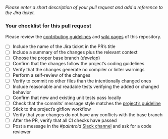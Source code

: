 *Please enter a short description of your pull request and add a reference to the Jira ticket.*

### Your checklist for this pull request
Please review the [contributing guidelines](https://github.com/Catrobat/Paintroid/blob/develop/README.md) and [wiki pages](https://github.com/Catrobat/Catroid/wiki/) of this repository.

- [ ] Include the name of the Jira ticket in the PR’s title
- [ ] Include a summary of the changes plus the relevant context
- [ ] Choose the proper base branch (*develop*)
- [ ] Confirm that the changes follow the project’s coding guidelines
- [ ] Verify that the changes generate no compiler or linter warnings
- [ ] Perform a self-review of the changes
- [ ] Verify to commit no other files than the intentionally changed ones
- [ ] Include reasonable and readable tests verifying the added or changed behavior
- [ ] Confirm that new and existing unit tests pass locally
- [ ] Check that the commits’ message style matches the [project’s guideline](https://github.com/Catrobat/Catroid/wiki/Commit-Message-Guidelines)
- [ ] Stick to the project’s gitflow workflow
- [ ] Verify that your changes do not have any conflicts with the base branch
- [ ] After the PR, verify that all CI checks have passed
- [ ] Post a message in the *#paintroid* [Slack channel](https://catrobat.slack.com) and ask for a code reviewer
